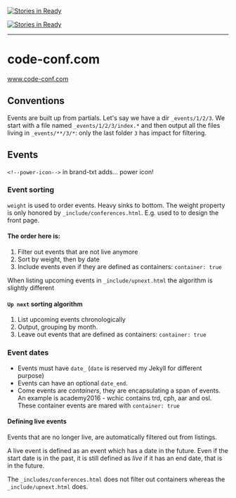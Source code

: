[![Stories in Ready](https://badge.waffle.io/Praqma/praqma.com.svg?label=Action%20-%20needs%20grooming&title=Needs%20grooming)](https://waffle.io/Praqma/code-conf.com?label=Action%20-%20needs%20grooming)

[![Stories in Ready](https://badge.waffle.io/Praqma/praqma.com.svg?label=Action%20-%20awaiting%20feedback&title=Awaiting%20feedback)](https://waffle.io/Praqma/code-conf.com?label=Action%20-%20awaiting%20feedback)

----

# code-conf.com
www.code-conf.com

Conventions
---
Events are built up from partials. Let's say we have a dir `_events/1/2/3`. We start with a file named `_events/1/2/3/index.*` and then output all the files living in `_events/**/3/*`: only the last folder `3` has impact for filtering.

Events
---

`<!--power-icon-->` in brand-txt adds... power icon!

### Event sorting

`weight` is used to order events. Heavy sinks to bottom. The weight property is only honored by `_include/conferences.html`. E.g. used to to design the front page.

#### The order here is:

1. Filter out events that are not live anymore
2. Sort by weight, then by date
3. Include events even if they are defined as containers: `container: true`


When listing upcoming events in `_include/upnext.html` the algorithm is slightly different

#### `Up next` sorting algorithm

1. List upcoming events chronologically
2. Output, grouping by month.
3. Leave out events that are defined as containers:
`container: true`


### Event dates

* Events must have `date_` (`date` is reserved my Jekyll for different purpose)
* Events can have an optional `date_end`.
* Come events are _containers_, they are encapsulating a span of events. An example is academy2016 - wchic contains trd, cph, aar and osl. These container events are mared with `container: true`

#### Defining live events

Events that are no longer live, are automatically filtered out from listings.

A live event is defined as an event which has a date in the future. Even if the start date is in the past, it is still defined as _live_ if it has an end date, that is in the future.

The `_includes/conferences.html` does not filter out containers whereas the `_include/upnext.html` does.

